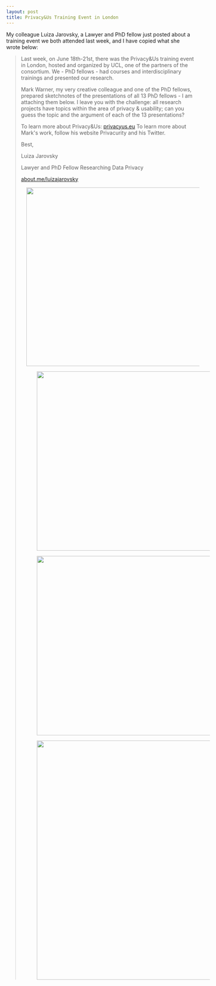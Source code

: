 ```yaml
---
layout: post
title: Privacy&Us Training Event in London
---
```


My colleague Luiza Jarovsky, a Lawyer and PhD fellow just posted about a training event we both attended last week, and I have copied what she wrote below: 

<blockquote class="pullquote">
<p>Last week, on June 18th-21st, there was the Privacy&Us training event in London, hosted and organized by UCL, one of the partners of the consortium. We - PhD fellows - had courses and interdisciplinary trainings and presented our research.</p>

<p>Mark Warner, my very creative colleague and one of the PhD fellows, prepared sketchnotes of the presentations of all 13  PhD fellows - I am attaching them below. I leave you with the challenge: all research projects have topics within the area of privacy & usability; can you guess the topic and the argument of each of the 13 presentations? </p>

<p>To learn more about Privacy&Us: <a href="https://www.privacyus.eu">privacyus.eu</a>
To learn more about Mark's work, follow his website Privacurity and his Twitter.</p>

<p>Best,</p>

<p>Luiza Jarovsky</p>
<p>Lawyer and PhD Fellow Researching Data Privacy</p>
<p><a href="https://about.me/luizajarovsky">about.me/luizajarovsky</a></p>

<a href="https://2.bp.blogspot.com/-Hdn0NXM5C58/WzNfJKeOl3I/AAAAAAABVTo/bckX0RpkkxQ2U1uB2G2jkGHsk-ZzivZcwCLcBGAs/s1600/Image%2Bfrom%2BiOS%2B%25281%2529.jpg" imageanchor="1" style="margin-left: 1em; margin-right: 1em;"><span style="color: black;"><img border="0" data-original-height="1200" data-original-width="1600" height="478" src="https://2.bp.blogspot.com/-Hdn0NXM5C58/WzNfJKeOl3I/AAAAAAABVTo/bckX0RpkkxQ2U1uB2G2jkGHsk-ZzivZcwCLcBGAs/s640/Image%2Bfrom%2BiOS%2B%25281%2529.jpg" width="640" />

<a href="https://4.bp.blogspot.com/-ajgETarcOc0/WzNfNapgRJI/AAAAAAABVTs/tO76FkwBXgICwkTQ95_r-ngxt21xUz63wCLcBGAs/s1600/Image%2Bfrom%2BiOS%2B%25282%2529.jpg" imageanchor="1" style="margin-left: 1em; margin-right: 1em;"><span style="color: black;"><img border="0" data-original-height="1200" data-original-width="1600" height="480" src="https://4.bp.blogspot.com/-ajgETarcOc0/WzNfNapgRJI/AAAAAAABVTs/tO76FkwBXgICwkTQ95_r-ngxt21xUz63wCLcBGAs/s640/Image%2Bfrom%2BiOS%2B%25282%2529.jpg" width="640" />

<a href="https://3.bp.blogspot.com/-pFlYSsQtebI/WzNfPN-HcFI/AAAAAAABVT0/BSKWLOW0RGozmQ0NeWsXzS3RzDRuRTM-gCLcBGAs/s1600/Image%2Bfrom%2BiOS.jpg" imageanchor="1" style="margin-left: 1em; margin-right: 1em;"><span style="color: black;"><img border="0" data-original-height="1200" data-original-width="1600" height="480" src="https://3.bp.blogspot.com/-pFlYSsQtebI/WzNfPN-HcFI/AAAAAAABVT0/BSKWLOW0RGozmQ0NeWsXzS3RzDRuRTM-gCLcBGAs/s640/Image%2Bfrom%2BiOS.jpg" width="640" />

<a href="https://2.bp.blogspot.com/-kjfyF5uyF0Y/WzNfNgaR0EI/AAAAAAABVTw/s6dzRc_tGosvtQWczOwv-QQrW6l-lowsACEwYBhgL/s1600/Image%2Bfrom%2BiOS%2B%25283%2529.jpg" imageanchor="1" style="margin-left: 1em; margin-right: 1em;"><span style="color: black;"><img border="0" data-original-height="1600" data-original-width="1201" height="640" src="https://2.bp.blogspot.com/-kjfyF5uyF0Y/WzNfNgaR0EI/AAAAAAABVTw/s6dzRc_tGosvtQWczOwv-QQrW6l-lowsACEwYBhgL/s640/Image%2Bfrom%2BiOS%2B%25283%2529.jpg" width="480" />
